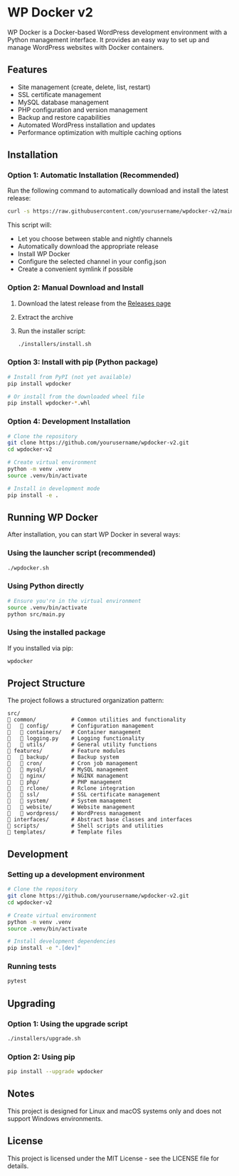 # WP Docker v2

WP Docker is a Docker-based WordPress development environment with a Python management interface. It provides an easy way to set up and manage WordPress websites with Docker containers.

## Features

- Site management (create, delete, list, restart)
- SSL certificate management
- MySQL database management
- PHP configuration and version management
- Backup and restore capabilities
- Automated WordPress installation and updates
- Performance optimization with multiple caching options

## Installation

### Option 1: Automatic Installation (Recommended)

Run the following command to automatically download and install the latest release:

```bash
curl -s https://raw.githubusercontent.com/yourusername/wpdocker-v2/main/install.sh | bash
```

This script will:

- Let you choose between stable and nightly channels
- Automatically download the appropriate release
- Install WP Docker
- Configure the selected channel in your config.json
- Create a convenient symlink if possible

### Option 2: Manual Download and Install

1. Download the latest release from the [Releases page](https://github.com/yourusername/wpdocker-v2/releases)
2. Extract the archive
3. Run the installer script:

   ```bash
   ./installers/install.sh
   ```

### Option 3: Install with pip (Python package)

```bash
# Install from PyPI (not yet available)
pip install wpdocker

# Or install from the downloaded wheel file
pip install wpdocker-*.whl
```

### Option 4: Development Installation

```bash
# Clone the repository
git clone https://github.com/yourusername/wpdocker-v2.git
cd wpdocker-v2

# Create virtual environment
python -m venv .venv
source .venv/bin/activate

# Install in development mode
pip install -e .
```

## Running WP Docker

After installation, you can start WP Docker in several ways:

### Using the launcher script (recommended)

```bash
./wpdocker.sh
```

### Using Python directly

```bash
# Ensure you're in the virtual environment
source .venv/bin/activate
python src/main.py
```

### Using the installed package

If you installed via pip:

```bash
wpdocker
```

## Project Structure

The project follows a structured organization pattern:

```text
src/
   common/           # Common utilities and functionality
      config/       # Configuration management
      containers/   # Container management
      logging.py    # Logging functionality
      utils/        # General utility functions
   features/         # Feature modules
      backup/       # Backup system
      cron/         # Cron job management
      mysql/        # MySQL management
      nginx/        # NGINX management
      php/          # PHP management
      rclone/       # Rclone integration
      ssl/          # SSL certificate management
      system/       # System management
      website/      # Website management
      wordpress/    # WordPress management
   interfaces/       # Abstract base classes and interfaces
   scripts/          # Shell scripts and utilities
   templates/        # Template files
```

## Development

### Setting up a development environment

```bash
# Clone the repository
git clone https://github.com/yourusername/wpdocker-v2.git
cd wpdocker-v2

# Create virtual environment
python -m venv .venv
source .venv/bin/activate

# Install development dependencies
pip install -e ".[dev]"
```

### Running tests

```bash
pytest
```

## Upgrading

### Option 1: Using the upgrade script

```bash
./installers/upgrade.sh
```

### Option 2: Using pip

```bash
pip install --upgrade wpdocker
```

## Notes

This project is designed for Linux and macOS systems only and does not support Windows environments.

## License

This project is licensed under the MIT License - see the LICENSE file for details.
